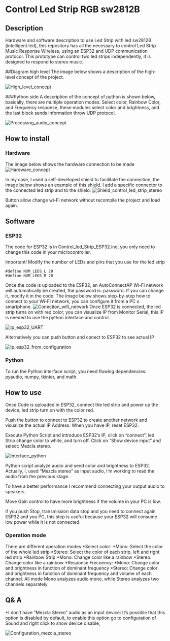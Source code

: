# Control Led Strip RGB sw2812B 
## Description
Hardware and software description to use Led Strip with led sw2812B (intelligent led), this repository has all the necessary to control Led Strip Music Response Wireless, using an ESP32 and UDP communication protocol.
This prototype can control two led strips independently, it is designed to respond to stereo music.

##Diagram high level
The image below shows a description of the high-level concept of the project.

![High_level_concept](Images/High_level_concept.png)

###Python side
A description of the concept of python is shown below, basically, there are multiple operation modes. Select color, Rainbow Color, and Frequency response, these modules select color and brightness, and the last block sends information throw UDP protocol.

![Processing_audio_concept](Images/Python_concept_side.png)

## How to install
### Hardware

The image below shows the hardware connection to be made
![Hardware_concept](Images/Hardware_concept.png)

In my case, I used a self-developed shield to facilitate the connection, the image below shows an example of this shield. I add a specific connector to the connected led strip and to the shield.
![Shield_control_led_strip_stereo](Images/Shield_led_strip_stereo.jpg)

Button allow change wi-Fi network without recompile the project and load again.
## Software
### ESP32
The code for ESP32 is in Control_led_Strip_ESP32.ino, you only need to change this code in your microcontroller. 

Important! Modify the number of LEDs and pins that you use for the led strip

```
#define NUM_LEDS_L 20    
#define NUM_LEDS_R 20    

```

Once the code is uploaded to the ESP32, an AutoConnectAP Wi-Fi network will automatically be created, the password is: password. If you can change it, modify it in the code.
The image below shows step-by-step how to connect to your Wi-Fi network, you can configure it from a PC o smartphone.
![Conection_wifi_network](Images/Conection_wifi_network.png)
Once ESP32 is connected, the led strip turns on with red color, you can visualize IP from Monitor Serial, this IP is needed to use the python interface and control.

![Ip_esp32_UART](Images/IP_ESP32_IDE.png)

Alternatively you can push button and conect to ESP32 to see actual IP

![Ip_esp32_from_configuration](Images/IP_ESP32_WIFI_CONFIG.png)

### Python
To run the Python interface script, you need flowing dependencies: pyaudio, numpy, tkinter, and math.
## How to use
Once Code is uploaded in ESP32, connect the led strip and power up the device, led strip turn on with the color red.

Push the button to connect to ESP32 to create another network and visualize the actual IP Address. When you have IP, reset ESP32.

Execute Python Script and introduce ESP32’s IP, click on “connect”, led Strip change color to white, and turn off.
Click on “Show device input” and select: Mezcla stereo.

![Interface_python](Images/Interface_python.png)
 
Python script analyze audio and send color and brightness to ESP32. Actually, I, used “Mezcla stereo” as input audio, I’m working to read the audio from the previous stage. 

To have a better performance I recommend connecting your output audio to speakers.

Move Gain control to have more brightness if the volume in your PC is low.

If you push Stop, transmission data stop and you need to connect again ESP32 and you PC, this step is useful because your ESP32 will consume low power while it is not connected.

### Operation mode
There are different operation modes
*Select color:
	*Mono: Select the color of the whole led strip 
	*Stereo: Select the color of each strip, left and right led strip
*Rainbow Strip
	*Mono: Change color like a rainbow
	*Stereo: Change color like a rainbow
*Response Frecuency:
	*Mono: Change color and brightness in function of dominant frequency 
	*Stereo: Change color and brightness in function of dominant frequency and volume of each channel.
All mode Mono analyzes audio mono, while Stereo analyzes two channels separately 

## Q& A
*I don’t have “Mezcla Stereo” audio as an input device:
It’s possible that this option is disabled by default, to enable this option go to configuration of Sound and right click to show device disable, 
 
![Configuration_mezcla_stereo](Images/Configuration_input_windows.png)